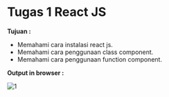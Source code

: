 # Tugas 1 React JS

<b>Tujuan : </b>
<ul>
  <li>Memahami cara instalasi react js.</li>
  <li>Memahami cara penggunaan class component.</li>
  <li>Memahami cara penggunaan function component.</li>
</ul>

<b>Output in browser :</b>

![1](https://user-images.githubusercontent.com/92837751/184268169-da85ad02-a473-4b41-a258-5d368ed4b3d4.jpg)
